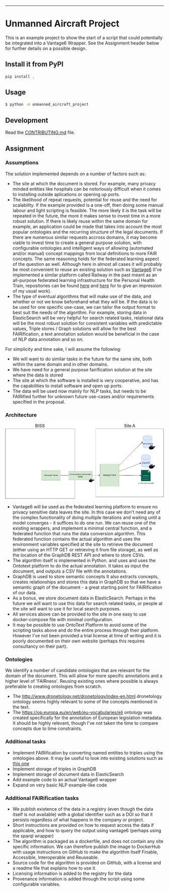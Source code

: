 
---
# Unmanned Aircraft Project

This is an example project to show the start of a script that could potentially be integrated into a Vantage6 Wrapper. See the Assignment header below for further details on a possible design.

## Install it from PyPI

```bash
pip install .
```

## Usage

```bash
$ python -m unmanned_aircraft_project
```

## Development

Read the [CONTRIBUTING.md](CONTRIBUTING.md) file.

## Assignment

### Assumptions

The solution implemented depends on a number of factors such as:
- The site at which the document is stored. For example, many privacy minded entities like hospitals can be notoriously difficult when it comes to installing outside aplications or opening up ports.
- The likelihood of repeat requests, potential for reuse and the need for scalability. If the example provided is a one-off, then doing some manual labour and light scripting is feasible. The more likely it is the task will be repeated in the future, the more it makes sense to invest time in a more robust solution. If there is likely reuse within the same domain for example, an application could be made that takes into account the most popular ontologies and the recurring structure of the legal documents. If there are numerous similar requests accross domains, it may become viable to invest time to create a general purpose solution, with configurable ontologies and intelligent ways of allowing (automated and/or manual) concept mappings from local definitions to more FAIR concepts. The same reasoning holds for the federated learning aspect of the question as well. Although here in almost all cases it will probably be most convenient to reuse an existing solution such as [Vantage6](https://docs.vantage6.ai/en/main/) (I've implemented a similar platform called Railway in the past meant as an all-purpose federated learning infrastructure for the Personal Health Train, repositories can be found [here](https://github.com/mdw-nl/railway_station/commits/master) and [here](https://github.com/mdw-nl/railway_central/commits/master) for to give an impression of my usual work).
- The type of eventual algorithms that will make use of the data, and whether or not we know beforehand what they will be. If the data is to be used for one specific use-case, we can tailor the output format to best suit the needs of the algorithm. For example, storing data in ElasticSearch will be very helpful for search related tasks, relational data will be the most robust solution for consistent variables with predictable values, Triple stores / Graph solutions will allow for the best FAIRification, a text annotation solution would be beneficial in the case of NLP data annotation and so on. 

For simplicity and time sake, I will assume the following:
- We will want to do similar tasks in the future for the same site, both within the same domain and in other domains.
- We have need for a general purpose fairification solution at the site where the data is stored
- The site at which the software is installed is very cooperative, and has the capabilities to install software and open up ports.
- The data will be used now mainly for NLP tasks, but needs to be FAIRified further for unknown future use-cases and/or requirements specified in the proposal.

### Architecture

![unmanned aircraft project design](unmanned-aircraft-project-design.png)

- Vantage6 will be used as the federated learning platform to ensure no privacy sensitive data leaves the site. In this case we don't need any of the complex functionality of doing multiple iterations and waiting until a model converges - it suffices to do one run. We can reuse one of the existing wrappers, and implement a minimal central function, and a federated function that runs the data conversion algorithm. This federated function contains the actual algorithm and uses the environment variables specified at the site to retrieve the document (either using an HTTP GET or retrieving it from file storage), as well as the location of the GraphDB REST API and where to store CSVs. 
- The algorithm itself is implemented in Python.  and uses and uses the Ontotext platform to do the actual annotation. It takes as input the document, and outputs a CSV file with the annotations.
- GraphDB is used to store semantic concepts It also extracts concepts, creates relationships and stores this data in GraphDB so that we have a semantic graph of the document - a great starting point for FAIRification of our data.
- As a bonus, we store document data in ElasticSearch. Perhaps in the future we will want to use this data for search related tasks, or people at the site will want to use it for local search purposes.
- All services above can be provided to the site in one easy to use docker-compose file with minimal configuration.
- It may be possible to use OntoText Platform to avoid some of the scripting tasks above and do the entire process through their platform. However I've not been provided a trial license at time of writing and it is poorly documented on their own website (perhaps this requires consultancy on their part).

### Ontologies
We identify a number of candidate ontologies that are relevant for the domain of the document. This will allow for more specific annotations and a higher level of 'FAIRness'. Reusing existing ones where possible is always preferable to creating ontologies from scratch.
- The http://www.dronetology.net/dronetology/index-en.html dronetology ontology seems highly relevant to some of the concepts mentioned in the text. 
- The https://op.europa.eu/en/web/eu-vocabularies/eli ontology was created specifically for the annotation of European legislation metadata. It should be highly relevant, though I've not taken the time to compare concepts due to time constraints.

### Additional tasks
- Implement FAIRification by converting named entities to triples using the ontologies above. It may be useful to look into existing solutions such as [this one](https://permid.org/rdfResults)
- Implement storage of triples in GraphDB
- Implement storage of document data in ElasticSearch
- Add example code to an actual Vantage6 wrapper
- Expand on very basic NLP example-like code

### Additional FAIRification tasks
- We publish existence of the data in a registry (even though the data itself is not available) with a global identifier such as a DOI so that it persists regardless of what happens in the company or project.
- Short instructions are provided on how to request access the data if applicable, and how to query the output using vantage6 (perhaps using the sparql wrapper) 
- The algorithm is packaged as a dockerfile, and does not contain any site specific information. We can therefore publish the image to DockerHub with usage instructions on GitHub to make the algorithm itself Finable, Accessible, Interoperable and Reuseable.
- Source code for the algorithm is provided on GitHub, with a license and a readme file that explains how to use it.
- Licensing information is added to the registry for the data
- Provenance information is added through the script using some configurable variables.
